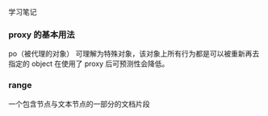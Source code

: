 学习笔记

### proxy 的基本用法

po（被代理的对象） 可理解为特殊对象，该对象上所有行为都是可以被重新再去指定的
object 在使用了 proxy 后可预测性会降低。


### range
一个包含节点与文本节点的一部分的文档片段
